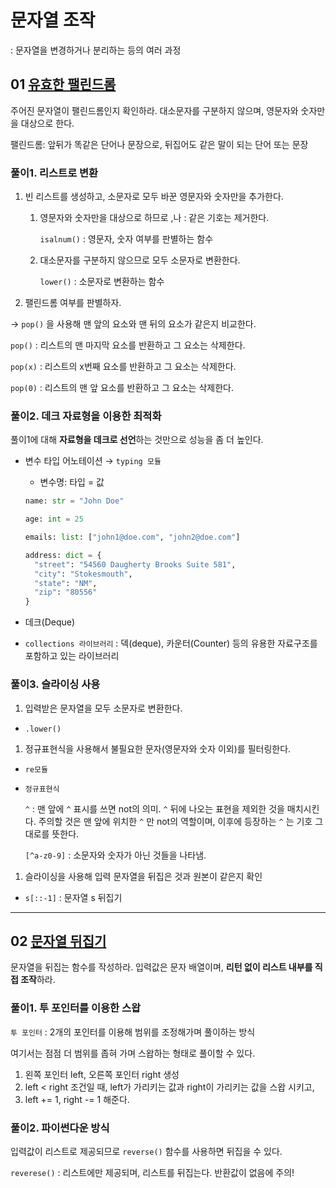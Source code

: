 # 문자열 조작
: 문자열을 변경하거나 분리하는 등의 여러 과정

## 01 [유효한 팰린드롬](https://leetcode.com/problems/valid-palindrome/)

주어진 문자열이 팰린드롬인지 확인하라. 대소문자를 구분하지 않으며, 영문자와 숫자만을 대상으로 한다.

팰린드롬: 앞뒤가 똑같은 단어나 문장으로, 뒤집어도 같은 말이 되는 단어 또는 문장

### 풀이1. 리스트로 변환

1. 빈 리스트를 생성하고, 소문자로 모두 바꾼 영문자와 숫자만을 추가한다.
    1. 영문자와 숫자만을 대상으로 하므로 ,나 : 같은 기호는 제거한다.
        
        `isalnum()` : 영문자, 숫자 여부를 판별하는 함수
        
    2. 대소문자를 구분하지 않으므로 모두 소문자로 변환한다.
        
        `lower()` : 소문자로 변환하는 함수
        
2. 팰린드롬 여부를 판별하자. 

→ `pop()` 을 사용해 맨 앞의 요소와 맨 뒤의 요소가 같은지 비교한다.

`pop()` : 리스트의 맨 마지막 요소를 반환하고 그 요소는 삭제한다.

`pop(x)` : 리스트의 x번째 요소를 반환하고 그 요소는 삭제한다.

`pop(0)` : 리스트의 맨 앞 요소를 반환하고 그 요소는 삭제한다.

### 풀이2. 데크 자료형을 이용한 최적화

풀이1에 대해 **자료형을 데크로 선언**하는 것만으로 성능을 좀 더 높인다.

- 변수 타입 어노테이션 → `typing 모듈`
    - 변수명: 타입 = 값
    
    ```python
    name: str = "John Doe"
    
    age: int = 25
    
    emails: list: ["john1@doe.com", "john2@doe.com"]
    
    address: dict = {
      "street": "54560 Daugherty Brooks Suite 581",
      "city": "Stokesmouth",
      "state": "NM",
      "zip": "80556"
    }
    ```
    
- 데크(Deque)
- `collections 라이브러리` : 덱(deque), 카운터(Counter) 등의 유용한 자료구조를 포함하고 있는 라이브러리

### 풀이3. 슬라이싱 사용

1. 입력받은 문자열을 모두 소문자로 변환한다.
- `.lower()`
1. 정규표현식을 사용해서 불필요한 문자(영문자와 숫자 이외)를 필터링한다.
- `re모듈`
- `정규표현식`
    
    `^` : 맨 앞에 `^` 표시를 쓰면 not의 의미. `^` 뒤에 나오는 표현을 제외한 것을 매치시킨다. 주의할 것은 맨 앞에 위치한 `^` 만 not의 역할이며, 이후에 등장하는 `^` 는 기호 그대로를 뜻한다.
    
    `[^a-z0-9]` : 소문자와 숫자가 아닌 것들을 나타냄.
    
1. 슬라이싱을 사용해 입력 문자열을 뒤집은 것과 원본이 같은지 확인
- `s[::-1]` : 문자열 s 뒤집기
---

## 02 [문자열 뒤집기](https://leetcode.com/problems/reverse-string/)

문자열을 뒤집는 함수를 작성하라. 입력값은 문자 배열이며, **리턴 없이 리스트 내부를 직접 조작**하라.

### 풀이1. 투 포인터를 이용한 스왑

`투 포인터` : 2개의 포인터를 이용해 범위를 조정해가며 풀이하는 방식

여기서는 점점 더 범위를 좁혀 가며 스왑하는 형태로 풀이할 수 있다.

1. 왼쪽 포인터 left, 오른쪽 포인터 right 생성
2. left < right 조건일 때, left가 가리키는 값과 right이 가리키는 값을 스왑 시키고,
3. left += 1, right -= 1 해준다.

### 풀이2. 파이썬다운 방식

입력값이 리스트로 제공되므로 `reverse()` 함수를 사용하면 뒤집을 수 있다.

`reverese()` : 리스트에만 제공되며, 리스트를 뒤집는다. 반환값이 없음에 주의!